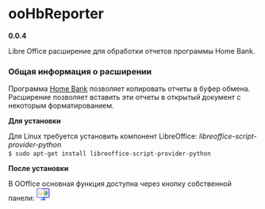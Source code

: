 # ooHbReporter 

**0.0.4**

Libre Office расширение для обработки отчетов программы Home Bank.  

### Общая информация о расширении
Программа [Home Bank](http://homebank.free.fr/en/index.php) позволяет копировать отчеты в буфер обмена. Расширение позволяет вставить эти отчеты в открытый документ с некоторым форматированием.  

**Для установки**  

Для Linux требуется установить компонент LibreOffice: *libreoffice-script-provider-python*  
``$ sudo apt-get install libreoffice-script-provider-python``  

**После установки**  

В OOffice основная функция доступна через кнопку собственной панели: ![Вставить](rep_16.png)   

